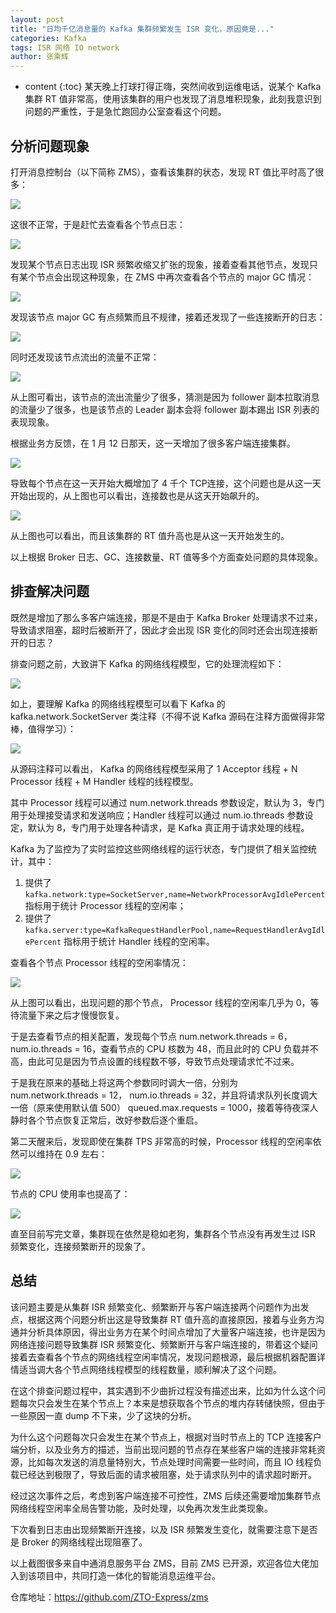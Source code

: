 ```yaml
---
layout: post
title: "日均千亿消息量的 Kafka 集群频繁发生 ISR 变化，原因竟是..."
categories: Kafka
tags: ISR 网络 IO network
author: 张乘辉
---
```


* content
{:toc}
某天晚上打球打得正嗨，突然间收到运维电话，说某个 Kafka 集群 RT 值非常高，使用该集群的用户也发现了消息堆积现象，此刻我意识到问题的严重性，于是急忙跑回办公室查看这个问题。









## 分析问题现象

打开消息控制台（以下简称 ZMS），查看该集群的状态，发现 RT 值比平时高了很多：

![](https://gitee.com/objcoding/md-picture/raw/master/img/20210126230005.png)

这很不正常，于是赶忙去查看各个节点日志：

![](https://gitee.com/objcoding/md-picture/raw/master/img/20210126213902.png)

发现某个节点日志出现 ISR 频繁收缩又扩张的现象，接着查看其他节点，发现只有某个节点会出现这种现象，在 ZMS 中再次查看各个节点的 major GC 情况：

![](https://gitee.com/objcoding/md-picture/raw/master/img/20210126225939.png)

发现该节点 major GC 有点频繁而且不规律，接着还发现了一些连接断开的日志：

![](https://gitee.com/objcoding/md-picture/raw/master/img/20210126214058.png)

同时还发现该节点流出的流量不正常：

![](https://gitee.com/objcoding/md-picture/raw/master/img/20210126225849.png)

从上图可看出，该节点的流出流量少了很多，猜测是因为 follower 副本拉取消息的流量少了很多，也是该节点的 Leader 副本会将 follower 副本踢出 ISR 列表的表现现象。

根据业务方反馈，在 1 月 12 日那天，这一天增加了很多客户端连接集群。

![](https://gitee.com/objcoding/md-picture/raw/master/img/20210126230030.png)

导致每个节点在这一天开始大概增加了 4 千个 TCP连接，这个问题也是从这一天开始出现的，从上图也可以看出，连接数也是从这天开始飙升的。

![](https://gitee.com/objcoding/md-picture/raw/master/img/20210126230052.png)

从上图也可以看出，而且该集群的 RT 值升高也是从这一天开始发生的。

以上根据 Broker 日志、GC、连接数量、RT 值等多个方面查处问题的具体现象。



## 排查解决问题

既然是增加了那么多客户端连接，那是不是由于 Kafka Broker 处理请求不过来，导致请求阻塞，超时后被断开了，因此才会出现 ISR 变化的同时还会出现连接断开的日志？

排查问题之前，大致讲下 Kafka 的网络线程模型，它的处理流程如下：

![](https://gitee.com/objcoding/md-picture/raw/master/img/20210126212855.png)

如上，要理解 Kafka 的网络线程模型可以看下 Kafka 的 kafka.network.SocketServer 类注释（不得不说 Kafka 源码在注释方面做得非常棒，值得学习）：

![](https://gitee.com/objcoding/md-picture/raw/master/img/20210126213217.png)

从源码注释可以看出， Kafka 的网络线程模型采用了 1 Acceptor 线程 + N Processor 线程 + M Handler 线程的线程模型。

其中 Processor 线程可以通过  num.network.threads 参数设定，默认为 3，专门用于处理接受请求和发送响应；Handler 线程可以通过 num.io.threads 参数设定，默认为 8，专门用于处理各种请求，是 Kafka 真正用于请求处理的线程。

Kafka 为了监控为了实时监控这些网络线程的运行状态，专门提供了相关监控统计，其中：

1. 提供了`kafka.network:type=SocketServer,name=NetworkProcessorAvgIdlePercent` 指标用于统计 Processor 线程的空闲率；
2. 提供了`kafka.server:type=KafkaRequestHandlerPool,name=RequestHandlerAvgIdlePercent` 指标用于统计 Handler 线程的空闲率。

查看各个节点 Processor 线程的空闲率情况：

![](https://gitee.com/objcoding/md-picture/raw/master/img/20210126233253.png)

从上图可以看出，出现问题的那个节点， Processor 线程的空闲率几乎为 0，等待流量下来之后才慢慢恢复。

于是去查看节点的相关配置，发现每个节点 num.network.threads = 6， num.io.threads = 16，查看节点的 CPU 核数为 48，而且此时的 CPU 负载并不高，由此可见是因为节点设置的线程数不够，导致节点处理请求忙不过来。

于是我在原来的基础上将这两个参数同时调大一倍，分别为 num.network.threads = 12， num.io.threads = 32，并且将请求队列长度调大一倍（原来使用默认值 500） queued.max.requests = 1000，接着等待夜深人静时各个节点恢复正常后，改好参数后逐个重启。

第二天醒来后，发现即使在集群 TPS 非常高的时候，Processor 线程的空闲率依然可以维持在 0.9 左右：

![](https://gitee.com/objcoding/md-picture/raw/master/img/20210126220142.png)

节点的 CPU 使用率也提高了：

![](https://gitee.com/objcoding/md-picture/raw/master/img/20210126220300.png)

直至目前写完文章，集群现在依然是稳如老狗，集群各个节点没有再发生过 ISR 频繁变化，连接频繁断开的现象了。



## 总结

该问题主要是从集群 ISR 频繁变化、频繁断开与客户端连接两个问题作为出发点，根据这两个问题分析出这是导致集群 RT 值升高的直接原因，接着与业务方沟通并分析具体原因，得出业务方在某个时间点增加了大量客户端连接，也许是因为网络连接问题导致集群 ISR 频繁变化、频繁断开与客户端连接的，带着这个疑问接着去查看各个节点的网络线程空闲率情况，发现问题根源，最后根据机器配置详情适当调大各个节点网络线程模型的线程数量，顺利解决了这个问题。

在这个排查问题过程中，其实遇到不少曲折过程没有描述出来，比如为什么这个问题每次只会发生在某个节点上？本来是想获取各个节点的堆内存转储快照，但由于一些原因一直 dump 不下来，少了这块的分析。

为什么这个问题每次只会发生在某个节点上，根据对当时节点上的 TCP 连接客户端分析，以及业务方的描述，当前出现问题的节点存在某些客户端的连接非常耗资源，比如每次发送的消息量特别大，节点处理时间需要一些时间，而且 IO 线程负载已经达到极限了，导致后面的请求被阻塞，处于请求队列中的请求超时断开。

经过这次事件之后，考虑到客户端连接不可控性，ZMS 后续还需要增加集群节点网络线程空闲率全局告警功能，及时处理，以免再次发生此类现象。

下次看到日志由出现频繁断开连接，以及 ISR 频繁发生变化，就需要注意下是否是 Broker 的网络线程出现阻塞了。

以上截图很多来自中通消息服务平台 ZMS，目前 ZMS 已开源，欢迎各位大佬加入到该项目中，共同打造一体化的智能消息运维平台。

仓库地址：https://github.com/ZTO-Express/zms